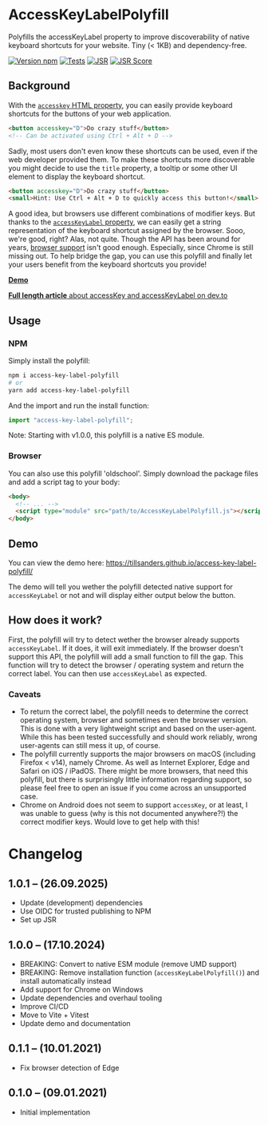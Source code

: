 # AccessKeyLabelPolyfill

Polyfills the accessKeyLabel property to improve discoverability of native keyboard shortcuts for
your website. Tiny (< 1KB) and dependency-free.

[![Version npm](https://img.shields.io/npm/v/access-key-label-polyfill.svg)](https://www.npmjs.com/package/access-key-label-polyfill)
[![Tests](https://img.shields.io/github/actions/workflow/status/tillsanders/access-key-label-polyfill/test.yml?branch=main&label=Tests)](https://github.com/tillsanders/access-key-label-polyfill/actions?query=workflow%3Atest+branch%3Amain)
[![JSR](https://jsr.io/badges/@tillsanders/access-key-label-polyfill)](https://jsr.io/@tillsanders/access-key-label-polyfill)
[![JSR Score](https://jsr.io/badges/@tillsanders/access-key-label-polyfill/score)](https://jsr.io/@tillsanders/access-key-label-polyfill)

## Background

With the [`accesskey` HTML property](https://developer.mozilla.org/de/docs/Web/HTML/Globale_Attribute/accesskey),
you can easily provide keyboard shortcuts for the buttons of your web application.

```html
<button accesskey="D">Do crazy stuff</button>
<!-- Can be activated using Ctrl + Alt + D -->
```

Sadly, most users don't even know these shortcuts can be used, even if the web developer provided
them. To make these shortcuts more discoverable you might decide to use the `title` property, a
tooltip or some other UI element to display the keyboard shortcut.

```html
<button accesskey="D">Do crazy stuff</button>
<small>Hint: Use Ctrl + Alt + D to quickly access this button!</small>
```

A good idea, but browsers use different combinations of modifier keys. But thanks to the
[`accessKeyLabel` property](https://developer.mozilla.org/en-US/docs/Web/API/HTMLElement/accessKeyLabel),
we can easily get a string representation of the keyboard shortcut assigned by the browser. Sooo,
we're good, right? Alas, not quite. Though the API has been around for years,
[browser support](https://caniuse.com/?search=accessKeyLabel) isn't good enough. Especially, since
Chrome is still missing out. To help bridge the gap, you can use this polyfill and finally let your
users benefit from the keyboard shortcuts you provide!

[**Demo**](https://tillsanders.github.io/access-key-label-polyfill/)

[**Full length article** about accessKey and accessKeyLabel on dev.to](https://dev.to/tillsanders/boy-was-it-hard-to-implement-proper-keyboard-shortcuts-4d72)

## Usage

### NPM

Simply install the polyfill:

```sh
npm i access-key-label-polyfill
# or
yarn add access-key-label-polyfill
```

And the import and run the install function:

```javascript
import "access-key-label-polyfill";
```

Note: Starting with v1.0.0, this polyfill is a native ES module.

### Browser

You can also use this polyfill 'oldschool'. Simply download the package files and add a script tag
to your body:

```html
<body>
  <!-- ... -->
  <script type="module" src="path/to/AccessKeyLabelPolyfill.js"></script>
</body>
```

## Demo

You can view the demo here: <https://tillsanders.github.io/access-key-label-polyfill/>

The demo will tell you wether the polyfill detected native support for `accessKeyLabel` or not and
will display either output below the button.

## How does it work?

First, the polyfill will try to detect wether the browser already supports `accessKeyLabel`. If it
does, it will exit immediately. If the browser doesn't support this API, the polyfill will add a
small function to fill the gap. This function will try to detect the browser / operating system and
return the correct label. You can then use `accessKeyLabel` as expected.

### Caveats

- To return the correct label, the polyfill needs to determine the correct operating system, browser
  and sometimes even the browser version. This is done with a very lightweight script and based on
  the user-agent. While this has been tested successfully and should work reliably, wrong
  user-agents can still mess it up, of course.
- The polyfill currently supports the major browsers on macOS (including Firefox < v14), namely
  Chrome. As well as Internet Explorer, Edge and Safari on iOS / iPadOS. There might be more
  browsers, that need this polyfill, but there is surprisingly little information regarding support,
  so please feel free to open an issue if you come across an unsupported case.
- Chrome on Android does not seem to support `accessKey`, or at least, I was unable to guess (why
  is this not documented anywhere?!) the correct modifier keys. Would love to get help with this!

# Changelog

## 1.0.1 – (26.09.2025)

- Update (development) dependencies
- Use OIDC for trusted publishing to NPM
- Set up JSR

## 1.0.0 – (17.10.2024)

- BREAKING: Convert to native ESM module (remove UMD support)
- BREAKING: Remove installation function (`accessKeyLabelPolyfill()`) and install automatically instead
- Add support for Chrome on Windows
- Update dependencies and overhaul tooling
- Improve CI/CD
- Move to Vite + Vitest
- Update demo and documentation

## 0.1.1 – (10.01.2021)

- Fix browser detection of Edge

## 0.1.0 – (09.01.2021)

- Initial implementation
